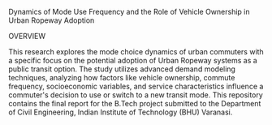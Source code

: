 Dynamics of Mode Use Frequency and the Role of Vehicle Ownership in Urban Ropeway Adoption


OVERVIEW

This research explores the mode choice dynamics of urban commuters with a specific focus on the potential adoption of Urban Ropeway systems as a public transit option. The study utilizes advanced demand modeling techniques, analyzing how factors like vehicle ownership, commute frequency, socioeconomic variables, and service characteristics influence a commuter's decision to use or switch to a new transit mode.
This repository contains the final report for the B.Tech project submitted to the Department of Civil Engineering, Indian Institute of Technology (BHU) Varanasi.
